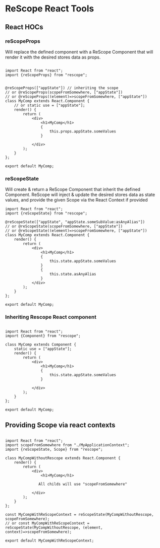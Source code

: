 # ReScope React Tools

## React HOCs

### reScopeProps

Will replace the defined component with a ReScope Component that will render it with the desired stores data as props.

```

import React from "react";
import {reScopeProps} from "rescope";


@reScopeProps(["appState"]) // inheriting the scope
// or @reScopeProps(scopeFromSomewhere, ["appState"])
// or @reScopeProps((element)=>scopeFromSomewhere, ["appState"])
class MyComp extends React.Component {
    // or static use = ["appState"];
    render() {
        return (
            <div>
                <h1>MyComp</h1>
                {
                    this.props.appState.someValues
                }

            </div>
        );
    }
};

export default MyComp;
```

### reScopeState

Will create & return a ReScope Component that inherit the defined Component.
ReScope will inject & update the desired stores data as state values, and provide the given Scope via the React Context if provided

```
import React from "react";
import {reScopeState} from "rescope";

@reScopeState(["appState", "appState.someSubValue:asAnyAlias"])
// or @reScopeState(scopeFromSomewhere, ["appState"])
// or @reScopeState((element)=>scopeFromSomewhere, ["appState"])
class MyComp extends React.Component {
    render() {
        return (
            <div>
                <h1>MyComp</h1>
                {
                    this.state.appState.someValues
                }
                {
                    this.state.asAnyAlias
                }
            </div>
        );
    }
};

export default MyComp;
```


### Inheriting Rescope React component

```

import React from "react";
import {Component} from "rescope";

class MyComp extends Component {
    static use = ["appState"];
    render() {
        return (
            <div>
                <h1>MyComp</h1>
                {
                    this.state.appState.someValues
                }

            </div>
        );
    }
};

export default MyComp;
```

## Providing Scope via react contexts


```

import React from "react";
import scopeFromSomewhere from "./MyApplicationContext";
import {reScopeState, Scope} from "rescope";

class MyCompWithoutRescope extends React.Component {
    render() {
        return (
            <div>
                <h1>MyComp</h1>

               All childs will use "scopeFromSomewhere"

            </div>
        );
    }
};

const MyCompWithReScopeContext = reScopeState(MyCompWithoutRescope, scopeFromSomewhere);
// or const MyCompWithReScopeContext = reScopeState(MyCompWithoutRescope, (element, context)=>scopeFromSomewhere);

export default MyCompWithReScopeContext;
```


